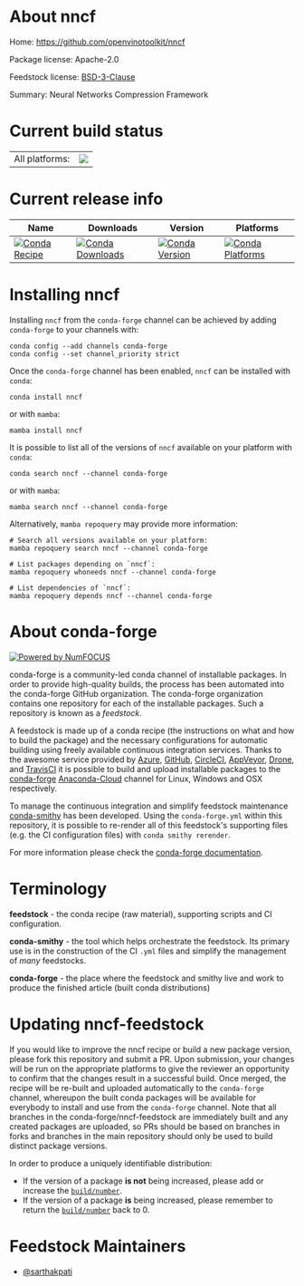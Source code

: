 About nncf
==========

Home: https://github.com/openvinotoolkit/nncf

Package license: Apache-2.0

Feedstock license: [BSD-3-Clause](https://github.com/conda-forge/nncf-feedstock/blob/main/LICENSE.txt)

Summary: Neural Networks Compression Framework

Current build status
====================


<table><tr><td>All platforms:</td>
    <td>
      <a href="https://dev.azure.com/conda-forge/feedstock-builds/_build/latest?definitionId=13752&branchName=main">
        <img src="https://dev.azure.com/conda-forge/feedstock-builds/_apis/build/status/nncf-feedstock?branchName=main">
      </a>
    </td>
  </tr>
</table>

Current release info
====================

| Name | Downloads | Version | Platforms |
| --- | --- | --- | --- |
| [![Conda Recipe](https://img.shields.io/badge/recipe-nncf-green.svg)](https://anaconda.org/conda-forge/nncf) | [![Conda Downloads](https://img.shields.io/conda/dn/conda-forge/nncf.svg)](https://anaconda.org/conda-forge/nncf) | [![Conda Version](https://img.shields.io/conda/vn/conda-forge/nncf.svg)](https://anaconda.org/conda-forge/nncf) | [![Conda Platforms](https://img.shields.io/conda/pn/conda-forge/nncf.svg)](https://anaconda.org/conda-forge/nncf) |

Installing nncf
===============

Installing `nncf` from the `conda-forge` channel can be achieved by adding `conda-forge` to your channels with:

```
conda config --add channels conda-forge
conda config --set channel_priority strict
```

Once the `conda-forge` channel has been enabled, `nncf` can be installed with `conda`:

```
conda install nncf
```

or with `mamba`:

```
mamba install nncf
```

It is possible to list all of the versions of `nncf` available on your platform with `conda`:

```
conda search nncf --channel conda-forge
```

or with `mamba`:

```
mamba search nncf --channel conda-forge
```

Alternatively, `mamba repoquery` may provide more information:

```
# Search all versions available on your platform:
mamba repoquery search nncf --channel conda-forge

# List packages depending on `nncf`:
mamba repoquery whoneeds nncf --channel conda-forge

# List dependencies of `nncf`:
mamba repoquery depends nncf --channel conda-forge
```


About conda-forge
=================

[![Powered by
NumFOCUS](https://img.shields.io/badge/powered%20by-NumFOCUS-orange.svg?style=flat&colorA=E1523D&colorB=007D8A)](https://numfocus.org)

conda-forge is a community-led conda channel of installable packages.
In order to provide high-quality builds, the process has been automated into the
conda-forge GitHub organization. The conda-forge organization contains one repository
for each of the installable packages. Such a repository is known as a *feedstock*.

A feedstock is made up of a conda recipe (the instructions on what and how to build
the package) and the necessary configurations for automatic building using freely
available continuous integration services. Thanks to the awesome service provided by
[Azure](https://azure.microsoft.com/en-us/services/devops/), [GitHub](https://github.com/),
[CircleCI](https://circleci.com/), [AppVeyor](https://www.appveyor.com/),
[Drone](https://cloud.drone.io/welcome), and [TravisCI](https://travis-ci.com/)
it is possible to build and upload installable packages to the
[conda-forge](https://anaconda.org/conda-forge) [Anaconda-Cloud](https://anaconda.org/)
channel for Linux, Windows and OSX respectively.

To manage the continuous integration and simplify feedstock maintenance
[conda-smithy](https://github.com/conda-forge/conda-smithy) has been developed.
Using the ``conda-forge.yml`` within this repository, it is possible to re-render all of
this feedstock's supporting files (e.g. the CI configuration files) with ``conda smithy rerender``.

For more information please check the [conda-forge documentation](https://conda-forge.org/docs/).

Terminology
===========

**feedstock** - the conda recipe (raw material), supporting scripts and CI configuration.

**conda-smithy** - the tool which helps orchestrate the feedstock.
                   Its primary use is in the construction of the CI ``.yml`` files
                   and simplify the management of *many* feedstocks.

**conda-forge** - the place where the feedstock and smithy live and work to
                  produce the finished article (built conda distributions)


Updating nncf-feedstock
=======================

If you would like to improve the nncf recipe or build a new
package version, please fork this repository and submit a PR. Upon submission,
your changes will be run on the appropriate platforms to give the reviewer an
opportunity to confirm that the changes result in a successful build. Once
merged, the recipe will be re-built and uploaded automatically to the
`conda-forge` channel, whereupon the built conda packages will be available for
everybody to install and use from the `conda-forge` channel.
Note that all branches in the conda-forge/nncf-feedstock are
immediately built and any created packages are uploaded, so PRs should be based
on branches in forks and branches in the main repository should only be used to
build distinct package versions.

In order to produce a uniquely identifiable distribution:
 * If the version of a package **is not** being increased, please add or increase
   the [``build/number``](https://docs.conda.io/projects/conda-build/en/latest/resources/define-metadata.html#build-number-and-string).
 * If the version of a package **is** being increased, please remember to return
   the [``build/number``](https://docs.conda.io/projects/conda-build/en/latest/resources/define-metadata.html#build-number-and-string)
   back to 0.

Feedstock Maintainers
=====================

* [@sarthakpati](https://github.com/sarthakpati/)

